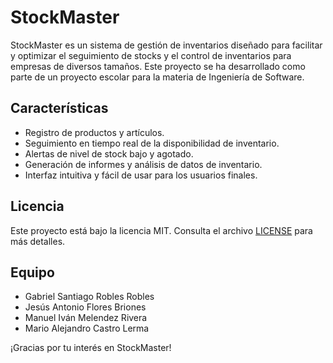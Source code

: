 # StockMaster

StockMaster es un sistema de gestión de inventarios diseñado para facilitar y optimizar el seguimiento de stocks y el control de inventarios para empresas de diversos tamaños. Este proyecto se ha desarrollado como parte de un proyecto escolar para la materia de Ingeniería de Software.

## Características

- Registro de productos y artículos.
- Seguimiento en tiempo real de la disponibilidad de inventario.
- Alertas de nivel de stock bajo y agotado.
- Generación de informes y análisis de datos de inventario.
- Interfaz intuitiva y fácil de usar para los usuarios finales.

## Licencia

Este proyecto está bajo la licencia MIT. Consulta el archivo [LICENSE](LICENSE) para más detalles.

## Equipo

- Gabriel Santiago Robles Robles
- Jesús Antonio Flores Briones
- Manuel Iván Melendez Rivera
- Mario Alejandro Castro Lerma

¡Gracias por tu interés en StockMaster!

